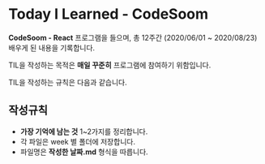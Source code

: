 Today I Learned - CodeSoom
====

**CodeSoom - React** 프로그램을 들으며, 총 12주간 (2020/06/01 ~ 2020/08/23) 배우게 된 내용을 기록합니다. 

TIL을 작성하는 목적은 **매일 꾸준히** 프로그램에 참여하기 위함입니다. 

TIL을 작성하는 규칙은 다음과 같습니다.

작성규칙
---
* **가장 기억에 남는 것** 1~2가지를 정리합니다.
* 각 파일은 week 별 폴더에 저장합니다.
* 파일명은 **작성한 날짜.md** 형식을 따릅니다.










